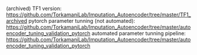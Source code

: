 (archived) TF1 version: https://github.com/TorkamaniLab/Imputation_Autoencoder/tree/master/TF1_archived
pytorch parameter tunning (not automated): https://github.com/TorkamaniLab/Imputation_Autoencoder/tree/master/autoencoder_tuning_validation_pytorch
automated parameter tunning pipeline: https://github.com/TorkamaniLab/Imputation_Autoencoder/tree/master/autoencoder_tuning_validation_pytorch
